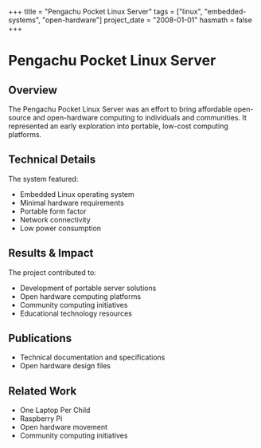 +++
title = "Pengachu Pocket Linux Server"
tags = ["linux", "embedded-systems", "open-hardware"]
project_date = "2008-01-01"
hasmath = false
+++

# Pengachu Pocket Linux Server

## Overview
The Pengachu Pocket Linux Server was an effort to bring affordable open-source and open-hardware computing to individuals and communities. It represented an early exploration into portable, low-cost computing platforms.

## Technical Details
The system featured:
- Embedded Linux operating system
- Minimal hardware requirements
- Portable form factor
- Network connectivity
- Low power consumption

## Results & Impact
The project contributed to:
- Development of portable server solutions
- Open hardware computing platforms
- Community computing initiatives
- Educational technology resources

## Publications
- Technical documentation and specifications
- Open hardware design files

## Related Work
- One Laptop Per Child
- Raspberry Pi
- Open hardware movement
- Community computing initiatives